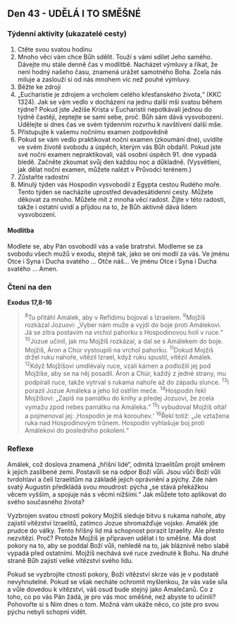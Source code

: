 ## Den 43 - UDĚLÁ I TO SMĚŠNÉ

### Týdenní aktivity (ukazatelé cesty)

1. Ctěte svou svatou hodinu
1. Mnoho věcí vám chce Bůh sdělit. Touží s vámi sdílet Jeho samého. Dávejte mu stále denně čas v modlitbě. Nacházet výmluvy a říkat, že není hodný našeho času, znamená urážet samotného Boha. Zcela nás miluje a zaslouží si od nás mnohem víc než pouhé výmluvy.
1. Běžte ke zdroji
1. „Eucharistie je zdrojem a vrcholem celého křesťanského života,“ (KKC 1324). Jak se vám vedlo v docházení na jednu další mši svatou během týdne? Pokud jste Ježíše Krista v Eucharistii nepotkávali jednou do týdně častěji, zeptejte se sami sebe, proč. Bůh sám dává vysvobození. Udělejte si dnes čas ve svém týdenním rozvrhu k navštívení další mše.
1. Přistupujte k vašemu nočnímu examen zodpovědně
1. Pokud se vám vedlo praktikovat noční examen (zkoumání dne), uvidíte ve svém životě svobodu a úspěch, kterým vás Bůh obdařil. Pokud jste své noční examen nepraktikovali, váš osobní úspěch 91. dne vypadá bledě. Začněte zkoumat svůj den každou noc a důkladně. (Vysvětlení, jak dělat noční examen, můžete nalézt v Průvodci terénem.)
1. Zůstaňte radostní
1. Minulý týden vás Hospodin vysvobodil z Egypta cestou Rudého moře. Tento týden se nacházíte uprostřed devadesátidenní cesty. Můžete děkovat za mnoho. Můžete mít z mnoha věcí radost. Žijte v této radosti, takže i ostatní uvidí a přijdou na to, že Bůh aktivně dává lidem vysvobození.

#### Modlitba

Modlete se, aby Pán osvobodil vás a vaše bratrství.
Modleme se za svobodu všech mužů v exodu, stejně tak, jako se oni modlí za vás.
Ve jménu Otce i Syna i Ducha svatého … Otče náš… Ve jménu Otce i Syna i Ducha svatého … Amen.

### Čtení na den

**Exodus 17,8-16**

> <sup>8</sup>Tu přitáhl Amálek, aby v Refídimu bojoval s Izraelem.
> <sup>9</sup>Mojžíš rozkázal Jozuovi: „Vyber nám muže a vyjdi do boje proti Amálekovi. Já se zítra postavím na vrchol pahorku s Hospodinovou holí v ruce.“
> <sup>10</sup>Jozue učinil, jak mu Mojžíš rozkázal, a dal se s Amálekem do boje. Mojžíš, Áron a Chúr vystoupili na vrchol pahorku.
> <sup>11</sup>Dokud Mojžíš držel ruku nahoře, vítězil Izrael, když ruku spustil, vítězil Amálek.
> <sup>12</sup>Když Mojžíšovi umdlévaly ruce, vzali kámen a podložili jej pod Mojžíše, aby se na něj posadil. Áron a Chúr, každý z jedné strany, mu podpírali ruce, takže vytrval s rukama nahoře až do západu slunce.
> <sup>13</sup>I porazil Jozue Amáleka a jeho lid ostřím meče.
> <sup>14</sup>Hospodin řekl Mojžíšovi: „Zapiš na památku do knihy a předej Jozuovi, že zcela vymažu zpod nebes památku na Amáleka.“
> <sup>15</sup>I vybudoval Mojžíš oltář a pojmenoval jej: ‚Hospodin je má korouhev.‘
> <sup>16</sup>Řekl totiž: „Je vztažena ruka nad Hospodinovým trůnem. Hospodin vyhlašuje boj proti Amálekovi do posledního pokolení.“

### Reflexe

Amálek, což doslova znamená „hříšní lidé“, odmítá Izraelitům projít směrem k jejich zaslíbené zemi. Postavili
se na odpor Boží vůli. Jsou vůči Boží vůli tvrdohlaví a čelí Izraelitům na základě jejich oprávnění a pýchy. Zde
nám svatý Augustin předkládá svou moudrost: pýcha „se stává překážkou věcem vyšším, a spojuje nás s věcmi
nižšími.“ Jak můžete toto aplikovat do svého současného života?

Vyzbrojen svatou ctností pokory Mojžíš sleduje bitvu s rukama nahoře, aby zajistil vítězství Izraelitů, zatímco
Jozue shromažďuje vojsko. Amalék jde prudce do války. Tento hříšný lid má schopnost porazit Izraelity. Ale
přesto nezvítězí. Proč? Protože Mojžíš je připraven udělat i to směšné. Má dost pokory na to, aby se poddal
Boží vůli, nehledě na to, jak bláznivě nebo slabě vypadá před ostatními. Mojžíš nechává své ruce zvednuté
k Bohu. Na druhé straně Bůh zajistí velké vítězství svého lidu.

Pokud se vyzbrojíte ctností pokory, Boží vítězství skrze vás je v podstatě nevyhnutelné. Pokud se však necháte
ochromit myšlenkou, že vás vaše síla a vůle dovedou k vítězství, váš osud bude stejný jako Amalečanů. Co
z toho, co po vás Pán žádá, je pro vás moc směšné, než abyste to učinili? Pohovořte si s Ním dnes o tom.
Možná vám ukáže něco, co jste pro svou pýchu nebyli schopni vidět.

